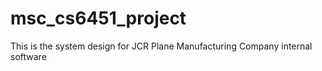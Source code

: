 # msc_cs6451_project
This is the system design for JCR Plane Manufacturing Company internal software

